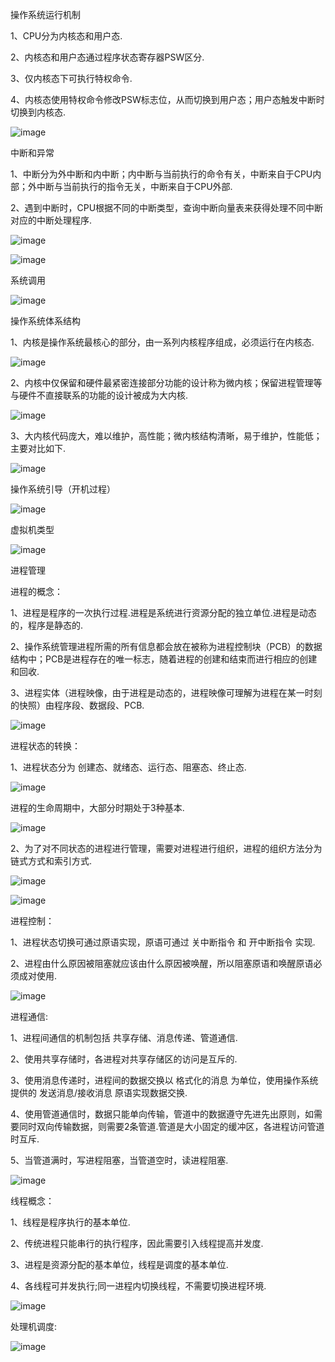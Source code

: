 操作系统运行机制

1、CPU分为内核态和用户态.

2、内核态和用户态通过程序状态寄存器PSW区分.

3、仅内核态下可执行特权命令.

4、内核态使用特权命令修改PSW标志位，从而切换到用户态；用户态触发中断时切换到内核态.

![image](https://github.com/FudoJun/operating-system/assets/54784415/2c8a1458-5fac-4dce-bab6-f5400ae7c2e4)


中断和异常

1、中断分为外中断和内中断；内中断与当前执行的命令有关，中断来自于CPU内部；外中断与当前执行的指令无关，中断来自于CPU外部.

2、遇到中断时，CPU根据不同的中断类型，查询中断向量表来获得处理不同中断对应的中断处理程序.

![image](https://github.com/FudoJun/operating-system/assets/54784415/7b891b74-8348-44f9-9774-8cc37979c7f4)

![image](https://github.com/FudoJun/operating-system/assets/54784415/ebf1a37d-a43c-4af3-af30-eb413b53c5d4)

系统调用

![image](https://github.com/FudoJun/operating-system/assets/54784415/49d50e70-c95e-4cec-9d3d-3557cc559763)

操作系统体系结构

1、内核是操作系统最核心的部分，由一系列内核程序组成，必须运行在内核态.

![image](https://github.com/FudoJun/operating-system/assets/54784415/518ceefa-5151-4e50-84b2-1c2ec0ac7b91)

2、内核中仅保留和硬件最紧密连接部分功能的设计称为微内核；保留进程管理等与硬件不直接联系的功能的设计被成为大内核.

![image](https://github.com/FudoJun/operating-system/assets/54784415/0fda5910-1466-4a67-b540-4a9378581479)

3、大内核代码庞大，难以维护，高性能；微内核结构清晰，易于维护，性能低；主要对比如下.

![image](https://github.com/FudoJun/operating-system/assets/54784415/03ac32d3-48ca-41b5-97dd-ba3e041913d0)

操作系统引导（开机过程）

![image](https://github.com/FudoJun/operating-system/assets/54784415/0ce76eda-84f1-4049-85ee-434c9dc8fd30)

虚拟机类型

![image](https://github.com/FudoJun/operating-system/assets/54784415/8f7f11b5-1e62-4ca8-be55-80a36ca2af91)

进程管理

进程的概念：

1、进程是程序的一次执行过程.进程是系统进行资源分配的独立单位.进程是动态的，程序是静态的.

2、操作系统管理进程所需的所有信息都会放在被称为进程控制块（PCB）的数据结构中；PCB是进程存在的唯一标志，随着进程的创建和结束而进行相应的创建和回收.

3、进程实体（进程映像，由于进程是动态的，进程映像可理解为进程在某一时刻的快照）由程序段、数据段、PCB.

![image](https://github.com/FudoJun/operating-system/assets/54784415/b543b75f-cfdf-4bd4-8c11-7ecea04ee3b5)

进程状态的转换：

1、进程状态分为 创建态、就绪态、运行态、阻塞态、终止态.

![image](https://github.com/FudoJun/operating-system/assets/54784415/85e60d39-236a-4cbd-b383-342d383f0d5c)

进程的生命周期中，大部分时期处于3种基本.

![image](https://github.com/FudoJun/operating-system/assets/54784415/5b7ac542-c7fe-4af0-bc7d-b03de817fb72)

2、为了对不同状态的进程进行管理，需要对进程进行组织，进程的组织方法分为链式方式和索引方式.

![image](https://github.com/FudoJun/operating-system/assets/54784415/8cf3caf3-16f7-4770-9ce8-8bf64cb6c8c4)

![image](https://github.com/FudoJun/operating-system/assets/54784415/76899436-c068-4dd6-9668-fcc72df0b719)

进程控制：

1、进程状态切换可通过原语实现，原语可通过 关中断指令 和 开中断指令 实现.

2、进程由什么原因被阻塞就应该由什么原因被唤醒，所以阻塞原语和唤醒原语必须成对使用.

![image](https://github.com/FudoJun/operating-system/assets/54784415/eada652f-0831-46f6-ae84-f359475cd13b)

进程通信:

1、进程间通信的机制包括 共享存储、消息传递、管道通信.

2、使用共享存储时，各进程对共享存储区的访问是互斥的.

3、使用消息传递时，进程间的数据交换以 格式化的消息 为单位，使用操作系统提供的 发送消息/接收消息 原语实现数据交换.

4、使用管道通信时，数据只能单向传输，管道中的数据遵守先进先出原则，如需要同时双向传输数据，则需要2条管道.管道是大小固定的缓冲区，各进程访问管道时互斥.

5、当管道满时，写进程阻塞，当管道空时，读进程阻塞.

![image](https://github.com/FudoJun/operating-system/assets/54784415/a3ce19b7-5888-4024-ba0f-9493c3dab97d)

线程概念：

1、线程是程序执行的基本单位.

2、传统进程只能串行的执行程序，因此需要引入线程提高并发度.

3、进程是资源分配的基本单位，线程是调度的基本单位.

4、各线程可并发执行;同一进程内切换线程，不需要切换进程环境.

![image](https://github.com/FudoJun/operating-system/assets/54784415/239e371d-b4c7-4aee-9c6b-06a15e4cf72d)

处理机调度:

![image](https://github.com/FudoJun/operating-system/assets/54784415/f6d740cf-20fa-481b-8b3c-90253c3b01b1)

